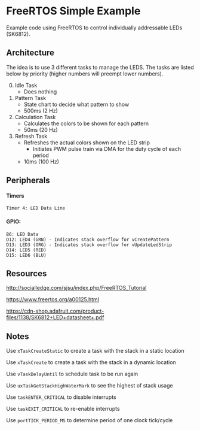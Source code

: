 # FreeRTOS Simple Example

Example code using FreeRTOS to control individually addressable LEDs (SK6812).

## Architecture

The idea is to use 3 different tasks to manage the LEDS.  The tasks are listed below by priority (higher numbers will preempt lower numbers).

0.  Idle Task
    -  Does nothing
1.  Pattern Task
    - State chart to decide what pattern to show
    - 500ms (2 Hz)
2.  Calculation Task
    - Calculates the colors to be shown for each pattern
    - 50ms (20 Hz)
3.  Refresh Task
    - Refreshes the actual colors shown on the LED strip
        - Initiates PWM pulse train via DMA for the duty cycle of each period
    - 10ms (100 Hz)

## Peripherals

#### Timers

```
Timer 4: LED Data Line
```

#### GPIO:

```
B6: LED Data
D12: LED4 (GRN) - Indicates stack overflow for vCreatePattern
D13: LED3 (ORG) - Indicates stack overflow for vUpdateLedStrip
D14: LED5 (RED)
D15: LED6 (BLU)
```

## Resources

http://socialledge.com/sjsu/index.php/FreeRTOS_Tutorial

https://www.freertos.org/a00125.html

https://cdn-shop.adafruit.com/product-files/1138/SK6812+LED+datasheet+.pdf

## Notes
Use `xTaskCreateStatic` to create a task with the stack in a static location

Use `xTaskCreate` to create a task with the stack in a dynamic location

Use `vTaskDelayUntil` to schedule task to be run again

Use `uxTaskGetStackHighWaterMark` to see the highest of stack usage

Use `taskENTER_CRITICAL` to disable interrupts

Use `taskEXIT_CRITICAL` to re-enable interrupts

Use `portTICK_PERIOD_MS` to determine period of one clock tick/cycle